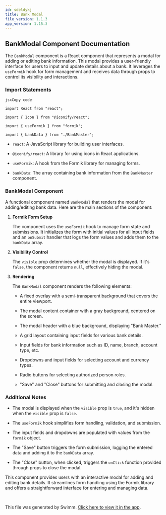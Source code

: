 ```yaml
---
id: sdeldykj
title: Bank Modal
file_version: 1.1.3
app_version: 1.15.3
---
```


## **BankModal Component Documentation**

The `BankModal` component is a React component that represents a modal for adding or editing bank information. This modal provides a user-friendly interface for users to input and update details about a bank. It leverages the `useFormik` hook for form management and receives data through props to control its visibility and interactions.

### **Import Statements**

```
jsxCopy code
```

`import React from "react";`

`import { Icon } from "@iconify/react";`

`import { useFormik } from "formik";`

`import { bankData } from "./BankMaster";`

*   `react`: A JavaScript library for building user interfaces.

*   `@iconify/react`: A library for using icons in React applications.

*   `useFormik`: A hook from the Formik library for managing forms.

*   `bankData`: The array containing bank information from the `BankMaster` component.

### **BankModal Component**

A functional component named `BankModal` that renders the modal for adding/editing bank data. Here are the main sections of the component:

1.  **Formik Form Setup**

    The component uses the `useFormik` hook to manage form state and submissions. It initializes the form with initial values for all input fields and an `onSubmit` handler that logs the form values and adds them to the `bankData` array.

2.  **Visibility Control**

    The `visible` prop determines whether the modal is displayed. If it's `false`, the component returns `null`, effectively hiding the modal.

3.  **Rendering**

    The `BankModal` component renders the following elements:

    *   A fixed overlay with a semi-transparent background that covers the entire viewport.

    *   The modal content container with a gray background, centered on the screen.

    *   The modal header with a blue background, displaying "Bank Master."

    *   A grid layout containing input fields for various bank details.

    *   Input fields for bank information such as ID, name, branch, account type, etc.

    *   Dropdowns and input fields for selecting account and currency types.

    *   Radio buttons for selecting authorized person roles.

    *   "Save" and "Close" buttons for submitting and closing the modal.

### **Additional Notes**

*   The modal is displayed when the `visible` prop is `true`, and it's hidden when the `visible` prop is `false`.

*   The `useFormik` hook simplifies form handling, validation, and submission.

*   The input fields and dropdowns are populated with values from the `formik` object.

*   The "Save" button triggers the form submission, logging the entered data and adding it to the `bankData` array.

*   The "Close" button, when clicked, triggers the `onClick` function provided through props to close the modal.

This component provides users with an interactive modal for adding and editing bank details. It streamlines form handling using the Formik library and offers a straightforward interface for entering and managing data.

<br/>

This file was generated by Swimm. [Click here to view it in the app](https://app.swimm.io/repos/Z2l0aHViJTNBJTNBU3lzdGVjaEhSTSUzQSUzQU11a3RhUGF0aWw=/docs/sdeldykj).
